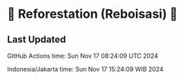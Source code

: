 
# 🌳 Reforestation (Reboisasi) 🌲

## Last Updated

GitHub Actions time: Sun Nov 17 08:24:09 UTC 2024

Indonesia/Jakarta time: Sun Nov 17 15:24:09 WIB 2024
